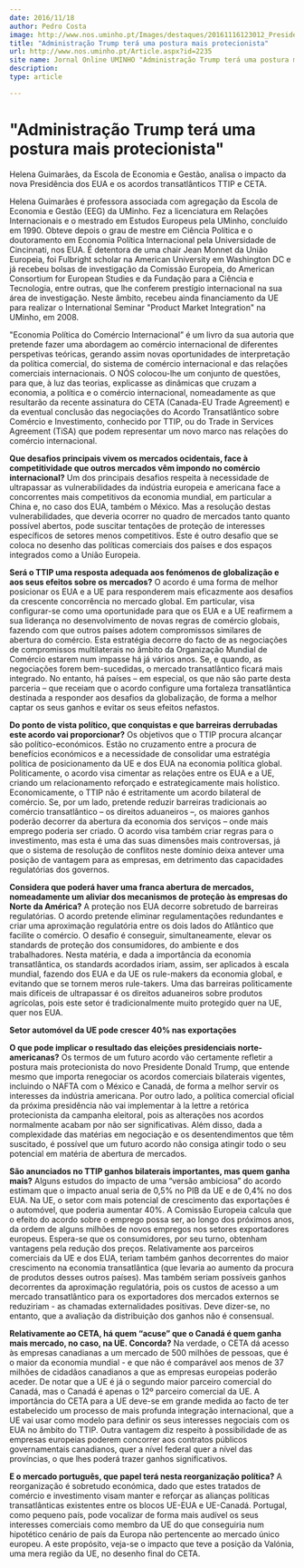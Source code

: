 ```yaml
---
date: 2016/11/18
author: Pedro Costa
image: http://www.nos.uminho.pt/Images/destaques/20161116123012_PresidentedosEUADonaldTrumpthedurancom.jpg
title: "Administração Trump terá uma postura mais protecionista"
url: http://www.nos.uminho.pt/Article.aspx?id=2235
site name: Jornal Online UMINHO "Administração Trump terá uma postura mais protecionista"
description: 
type: article

---
```

# "Administração Trump terá uma postura mais protecionista"




Helena Guimarães, da Escola de Economia e Gestão, analisa o impacto da nova Presidência dos EUA e os acordos transatlânticos TTIP e CETA.

Helena Guimarães é professora associada com agregação da Escola de Economia e Gestão (EEG) da UMinho. Fez a licenciatura em Relações Internacionais e o mestrado em Estudos Europeus pela UMinho, concluído em 1990. Obteve depois o grau de mestre em Ciência Política e o doutoramento em Economia Política Internacional pela Universidade de Cincinnati, nos EUA. É detentora de uma chair Jean Monnet da União Europeia, foi Fulbright scholar na American University em Washington DC e já recebeu bolsas de investigação da Comissão Europeia, do American Consortium for European Studies e da Fundação para a Ciência e Tecnologia, entre outras, que lhe conferem prestígio internacional na sua área de investigação. Neste âmbito, recebeu ainda financiamento da UE para realizar o International Seminar "Product Market Integration" na UMinho, em 2008.

"Economia Política do Comércio Internacional” é um livro da sua autoria que pretende fazer uma abordagem ao comércio internacional de diferentes perspetivas teóricas, gerando assim novas oportunidades de interpretação da política comercial, do sistema de comércio internacional e das relações comerciais internacionais. O NÓS colocou-lhe um conjunto de questões, para que, à luz das teorias, explicasse as dinâmicas que cruzam a economia, a política e o comércio internacional, nomeadamente as que resultarão da recente assinatura do CETA (Canada-EU Trade Agreement) e da eventual conclusão das negociações do Acordo Transatlântico sobre Comércio e Investimento, conhecido por TTIP, ou do Trade in Services Agreement (TiSA) que podem representar um novo marco nas relações do comércio internacional.

**Que desafios principais vivem os mercados ocidentais, face à competitividade que outros mercados vêm impondo no comércio internacional?** 
Um dos principais desafios respeita à necessidade de ultrapassar as vulnerabilidades da indústria europeia e americana face a concorrentes mais competitivos da economia mundial, em particular a China e, no caso dos EUA, também o México. Mas a resolução destas vulnerabilidades, que deveria ocorrer no quadro de mercados tanto quanto possível abertos, pode suscitar tentações de proteção de interesses específicos de setores menos competitivos. Este é outro desafio que se coloca no desenho das políticas comerciais dos países e dos espaços integrados como a União Europeia.

**Será o TTIP uma resposta adequada aos fenómenos de globalização e aos seus efeitos sobre os mercados?** 
O acordo é uma forma de melhor posicionar os EUA e a UE para responderem mais eficazmente aos desafios da crescente concorrência no mercado global. Em particular, visa configurar-se como uma oportunidade para que os EUA e a UE reafirmem a sua liderança no desenvolvimento de novas regras de comércio globais, fazendo com que outros países adotem compromissos similares de abertura do comércio. Esta estratégia decorre do facto de as negociações de compromissos multilaterais no âmbito da Organização Mundial de Comércio estarem num impasse há já vários anos. Se, e quando, as negociações forem bem-sucedidas, o mercado transatlântico ficará mais integrado. No entanto, há países – em especial, os que não são parte desta parceria – que receiam que o acordo configure uma fortaleza transatlântica destinada a responder aos desafios da globalização, de forma a melhor captar os seus ganhos e evitar os seus efeitos nefastos.

**Do ponto de vista político, que conquistas e que barreiras derrubadas este acordo vai proporcionar?** 
Os objetivos que o TTIP procura alcançar são político-económicos. Estão no cruzamento entre a procura de benefícios económicos e a necessidade de consolidar uma estratégia política de posicionamento da UE e dos EUA na economia política global. Politicamente, o acordo visa cimentar as relações entre os EUA e a UE, criando um relacionamento reforçado e estrategicamente mais holístico. Economicamente, o TTIP não é estritamente um acordo bilateral de comércio. Se, por um lado, pretende reduzir barreiras tradicionais ao comércio transatlântico – os direitos aduaneiros –, os maiores ganhos poderão decorrer da abertura da economia dos serviços – onde mais emprego poderia ser criado. O acordo visa também criar regras para o investimento, mas esta é uma das suas dimensões mais controversas, já que o sistema de resolução de conflitos neste domínio deixa antever uma posição de vantagem para as empresas, em detrimento das capacidades regulatórias dos governos.

**Considera que poderá haver uma franca abertura de mercados, nomeadamente um aliviar dos mecanismos de proteção às empresas do Norte da América?** 
A proteção nos EUA decorre sobretudo de barreiras regulatórias. O acordo pretende eliminar regulamentações redundantes e criar uma aproximação regulatória entre os dois lados do Atlântico que facilite o comércio. O desafio é conseguir, simultaneamente, elevar os standards de proteção dos consumidores, do ambiente e dos trabalhadores. Nesta matéria, e dada a importância da economia transatlântica, os standards acordados iriam, assim, ser aplicados à escala mundial, fazendo dos EUA e da UE os rule-makers da economia global, e evitando que se tornem meros rule-takers. Uma das barreiras politicamente mais difíceis de ultrapassar é os direitos aduaneiros sobre produtos agrícolas, pois este setor é tradicionalmente muito protegido quer na UE, quer nos EUA.

**Setor automóvel da UE pode crescer 40% nas exportações** 

**O que pode implicar o resultado das eleições presidenciais norte-americanas?** 
Os termos de um futuro acordo vão certamente refletir a postura mais protecionista do novo Presidente Donald Trump, que entende mesmo que importa renegociar os acordos comerciais bilaterais vigentes, incluindo o NAFTA com o México e Canadá, de forma a melhor servir os interesses da indústria americana. Por outro lado, a política comercial oficial da próxima presidência não vai implementar à la lettre a retórica protecionista da campanha eleitoral, pois as alterações nos acordos normalmente acabam por não ser significativas. Além disso, dada a complexidade das matérias em negociação e os desentendimentos que têm suscitado, é possível que um futuro acordo não consiga atingir todo o seu potencial em matéria de abertura de mercados.

**São anunciados no TTIP ganhos bilaterais importantes, mas quem ganha mais?** 
Alguns estudos do impacto de uma “versão ambiciosa” do acordo estimam que o impacto anual seria de 0,5% no PIB da UE e de 0,4% no dos EUA. Na UE, o setor com mais potencial de crescimento das exportações é o automóvel, que poderia aumentar 40%. A Comissão Europeia calcula que o efeito do acordo sobre o emprego possa ser, ao longo dos próximos anos, da ordem de alguns milhões de novos empregos nos setores exportadores europeus. Espera-se que os consumidores, por seu turno, obtenham vantagens pela redução dos preços. Relativamente aos parceiros comerciais da UE e dos EUA, teriam também ganhos decorrentes do  maior crescimento na economia transatlântica (que levaria ao aumento da procura de produtos desses outros países). Mas também seriam possíveis ganhos decorrentes da aproximação regulatória, pois os custos de acesso a um mercado transatlântico para os exportadores dos mercados externos se reduziriam - as chamadas externalidades positivas. Deve dizer-se, no entanto, que a avaliação da distribuição dos ganhos não é consensual.

**Relativamente ao CETA, há quem “acuse” que o Canadá é quem ganha mais mercado, no caso, na UE. Concorda?** 
Na verdade, o CETA dá acesso às empresas canadianas a um mercado de 500 milhões de pessoas, que é o maior da economia mundial - e que não é comparável aos menos de 37 milhões de cidadãos canadianos a que as empresas europeias poderão aceder. De notar que a UE é já o segundo maior parceiro comercial do Canadá, mas o Canadá é apenas o 12º parceiro comercial da UE. A importância do CETA para a UE deve-se em grande medida ao facto de ter estabelecido um processo de mais profunda integração internacional, que a UE vai usar como modelo para definir os seus interesses negociais com os EUA no âmbito do TTIP. Outra vantagem diz respeito à possibilidade de as empresas europeias poderem concorrer aos contratos públicos governamentais canadianos, quer a nível federal quer a nível das províncias, o que lhes poderá trazer ganhos significativos.

**E o mercado português, que papel terá nesta reorganização política?** 
A reorganização é sobretudo económica, dado que estes tratados de comércio e investimento visam manter e reforçar as alianças políticas transatlânticas existentes entre os blocos UE-EUA e UE-Canadá. Portugal, como pequeno país, pode vocalizar de forma mais audível os seus interesses comerciais como membro da UE do que conseguiria num hipotético cenário de país da Europa não pertencente ao mercado único europeu. A este propósito, veja-se o impacto que teve a posição da Valónia, uma mera região da UE, no desenho final do CETA.
